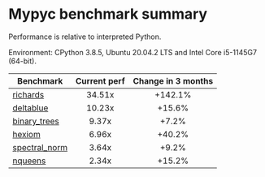 # Mypyc benchmark summary

Performance is relative to interpreted Python.

Environment: CPython 3.8.5, Ubuntu 20.04.2 LTS and Intel Core i5-1145G7 (64-bit).

| Benchmark | Current perf | Change in 3 months |
| --- | :---: | :---: |
| [richards](benchmarks/richards.md) | 34.51x | +142.1% |
| [deltablue](benchmarks/deltablue.md) | 10.23x | +15.6% |
| [binary_trees](benchmarks/binary_trees.md) | 9.37x | +7.2% |
| [hexiom](benchmarks/hexiom.md) | 6.96x | +40.2% |
| [spectral_norm](benchmarks/spectral_norm.md) | 3.64x | +9.2% |
| [nqueens](benchmarks/nqueens.md) | 2.34x | +15.2% |
